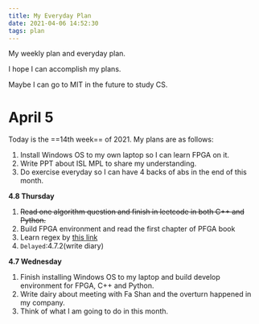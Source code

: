 ```yaml
---
title: My Everyday Plan
date: 2021-04-06 14:52:30
tags: plan
---
```


My weekly plan and everyday plan.

I hope I can accomplish my plans.

Maybe I can go to MIT in the future to study CS.

<!--more-->

# April 5

Today is the ==14th week== of 2021. My plans are as follows:

1. Install Windows OS to my own laptop so I can learn FPGA on it.
2. Write PPT about ISL MPL to share my understanding.
3. Do exercise everyday so I can have 4 backs of abs in the end of this month.



**4.8 Thursday**

1. ~~Read one algorithm question and finish in leetcode in both C++ and Python.~~ 
2. Build FPGA environment and read the first chapter of PFGA book
3. Learn regex by [this link](https://gitee.com/timemeansalot/learn-regex#/timemeansalot/learn-regex/blob/master/translations/README-cn.md)
4. `Delayed`:4.7.2(write diary)

**4.7 Wednesday**

1. Finish installing Windows OS to my laptop and build develop environment for FPGA, C++ and Python.
2. Write dairy about meeting with Fa Shan and the overturn happened in my company.
3. Think of what I am going to do in this month.
